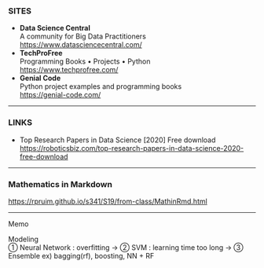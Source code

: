 
### SITES

- **Data Science Central**</br>A community for Big Data Practitioners</br>https://www.datasciencecentral.com/
- **TechProFree**</br>Programming Books • Projects • Python</br>https://www.techprofree.com/
- **Genial Code**</br>Python project examples and programming books</br>https://genial-code.com/

---

### LINKS

- Top Research Papers in Data Science [2020] Free download</br>https://roboticsbiz.com/top-research-papers-in-data-science-2020-free-download

---

### Mathematics in Markdown
https://rpruim.github.io/s341/S19/from-class/MathinRmd.html

---
Memo

Modeling</br>
① Neural Network : overfitting -> ② SVM : learning time too long -> ③ Ensemble ex) bagging(rf), boosting, NN + RF

